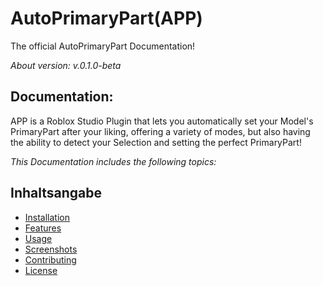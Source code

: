 # AutoPrimaryPart(APP)
The official AutoPrimaryPart Documentation!

*About version: v.0.1.0-beta*

## Documentation: 
APP is a Roblox Studio Plugin that lets you automatically set your Model's PrimaryPart after your liking, offering a variety of modes, but also having the ability to detect your Selection and setting the perfect PrimaryPart!

*This Documentation includes the following topics:*

## Inhaltsangabe
- [Installation](#installation)
- [Features](#features)
- [Usage](#usage)
- [Screenshots](#screenshots)
- [Contributing](#contributing)
- [License](#license)

